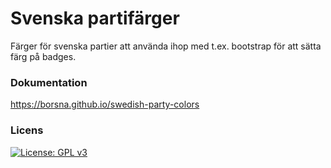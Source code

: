 # Svenska partifärger

Färger för svenska partier att använda ihop med t.ex. bootstrap för att sätta färg på badges.

### Dokumentation

https://borsna.github.io/swedish-party-colors

### Licens
[![License: GPL v3](https://img.shields.io/badge/License-GPL%20v3-blue.svg)](https://www.gnu.org/licenses/gpl-3.0)